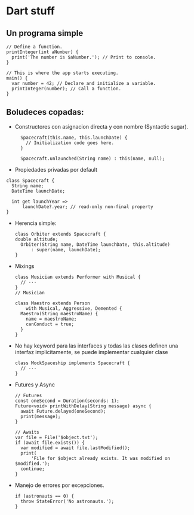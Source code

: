 # Dart stuff

## Un programa simple
```
// Define a function.
printInteger(int aNumber) {
  print('The number is $aNumber.'); // Print to console.
}

// This is where the app starts executing.
main() {
  var number = 42; // Declare and initialize a variable.
  printInteger(number); // Call a function.
}
```


## Boludeces copadas:

- Constructores con asignacion directa y con nombre (Syntactic sugar).
  ```
    Spacecraft(this.name, this.launchDate) {
      // Initialization code goes here.
    }

    Spacecraft.unlaunched(String name) : this(name, null);
  ```
- Propiedades privadas por default
```
class Spacecraft {
  String name;
  DateTime launchDate;

  int get launchYear =>
      launchDate?.year; // read-only non-final property
}
```
- Herencia simple:
  ```
  class Orbiter extends Spacecraft {
  double altitude;
    Orbiter(String name, DateTime launchDate, this.altitude)
        : super(name, launchDate);
  }
  ```

- Mixings

    ```
    class Musician extends Performer with Musical {
      // ···
    }
    // Musician

    class Maestro extends Person
        with Musical, Aggressive, Demented {
      Maestro(String maestroName) {
        name = maestroName;
        canConduct = true;
      }
    }
    ```

- No hay keyword para las interfaces y todas las clases definen una interfaz implícitamente, se puede implementar cualquier clase
  ```
  class MockSpaceship implements Spacecraft {
    // ···
  }
  ```

- Futures y Async
  ```  
  // Futures
  const oneSecond = Duration(seconds: 1);
  Future<void> printWithDelay(String message) async {
    await Future.delayed(oneSecond);
    print(message);
  }

  // Awaits
  var file = File('$object.txt');
  if (await file.exists()) {
    var modified = await file.lastModified();
    print(
        'File for $object already exists. It was modified on $modified.');
    continue;
  }
  ```

- Manejo de errores por excepciones.
  ```
  if (astronauts == 0) {
    throw StateError('No astronauts.');
  }
  ```
